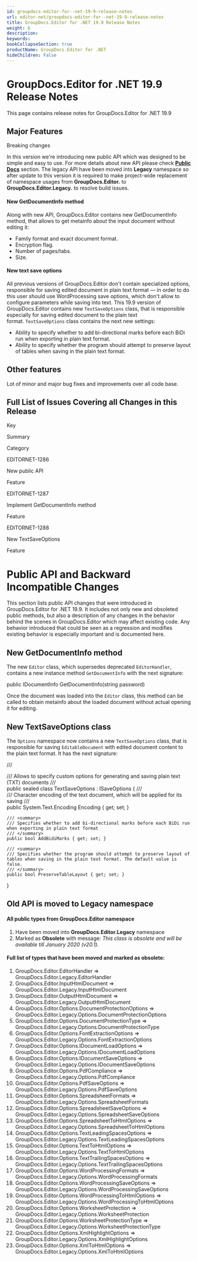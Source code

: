 ```yaml
---
id: groupdocs-editor-for--net-19-9-release-notes
url: editor-net/groupdocs-editor-for--net-19-9-release-notes
title: GroupDocs.Editor for .NET 19.9 Release Notes
weight: 6
description: 
keywords: 
bookCollapseSection: true
productName: GroupDocs.Editor for .NET
hideChildren: False
---
```


# GroupDocs.Editor for .NET 19.9 Release Notes


This page contains release notes for GroupDocs.Editor for .NET 19.9

## Major Features

Breaking changes

In this version we're introducing new public API which was designed to be simple and easy to use. For more details about new API please check **[Public Docs](https://wiki.lisbon.dynabic.com/display/editor/Public+Docs)** section. The legacy API have been moved into **Legacy** namespace so after update to this version it is required to make project-wide replacement of namespace usages from **GroupDocs.Editor.** to **GroupDocs.Editor.Legacy.** to resolve build issues.

#### New GetDocumentInfo method

Along with new API, GroupDocs.Editor contains new GetDocumentInfo method, that allows to get metainfo about the input document without editing it:

*   Family format and exact document format.
*   Encryption flag.
*   Number of pages/tabs.
*   Size.

#### New text save options

All previous versions of GroupDocs.Editor don't contain specialized options, responsible for saving edited document in plain text format — in order to do this user should use WordProcessing save options, which don't allow to configure parameters while saving into text. This 19.9 version of GroupDocs.Editor contains new `TextSaveOptions` class, that is responsible especially for saving edited document to the plain text format. `TextSaveOptions` class contains the next new settings:

*   Ability to specify whether to add bi-directional marks before each BiDi run when exporting in plain text format.
*   Ability to specify whether the program should attempt to preserve layout of tables when saving in the plain text format.

## Other features

Lot of minor and major bug fixes and improvements over all code base.

## Full List of Issues Covering all Changes in this Release

Key

Summary

Category

EDITORNET-1286

New public API

Feature

EDITORNET-1287

Implement GetDocumentInfo method

Feature

EDITORNET-1288

New TextSaveOptions

Feature

# Public API and Backward Incompatible Changes

This section lists public API changes that were introduced in GroupDocs.Editor for .NET 19.9. It includes not only new and obsoleted public methods, but also a description of any changes in the behavior behind the scenes in GroupDocs.Editor which may affect existing code. Any behavior introduced that could be seen as a regression and modifies existing behavior is especially important and is documented here.

## New GetDocumentInfo method

The new `Editor` class, which supersedes deprecated `EditorHandler`, contains a new instance method `GetDocumentInfo` with the next signature:

public IDocumentInfo GetDocumentInfo(string password)

  
Once the document was loaded into the `Editor` class, this method can be called to obtain metainfo about the loaded document without actual opening it for editing.

## New TextSaveOptions class

The `Options` namespace now contains a new `TextSaveOptions` class, that is responsible for saving `EditableDocument` with edited document content to the plain text format. It has the next signature:

/// <summary>
/// Allows to specify custom options for generating and saving plain text (TXT) documents
/// </summary>
public sealed class TextSaveOptions : ISaveOptions
{
    /// <summary>
    /// Character encoding of the text document, which will be applied for its saving
    /// </summary>
    public System.Text.Encoding Encoding { get; set; }
 
    /// <summary>
    /// Specifies whether to add bi-directional marks before each BiDi run when exporting in plain text format
    /// </summary>
    public bool AddBidiMarks { get; set; }
 
    /// <summary>
    /// Specifies whether the program should attempt to preserve layout of tables when saving in the plain text format. The default value is false.
    /// </summary>
    public bool PreserveTableLayout { get; set; }
}

## Old API is moved to Legacy namespace

#### All public types from GroupDocs.Editor namespace 

1.  Have been moved into **GroupDocs.Editor.Legacy** namespace
2.  Marked as **Obsolete** with message: *This class is obsolete and will be available till January 2020 (v20.1).*

#### Full list of types that have been moved and marked as obsolete:

1.  GroupDocs.Editor.EditorHandler => GroupDocs.Editor.Legacy.EditorHandler
2.  GroupDocs.Editor.InputHtmlDocument => GroupDocs.Editor.Legacy.InputHtmlDocument
3.  GroupDocs.Editor.OutputHtmlDocument => GroupDocs.Editor.Legacy.OutputHtmlDocument
4.  GroupDocs.Editor.Options.DocumentProtectionOptions => GroupDocs.Editor.Legacy.Options.DocumentProtectionOptions
5.  GroupDocs.Editor.Options.DocumentProtectionType => GroupDocs.Editor.Legacy.Options.DocumentProtectionType
6.  GroupDocs.Editor.Options.FontExtractionOptions => GroupDocs.Editor.Legacy.Options.FontExtractionOptions
7.  GroupDocs.Editor.Options.IDocumentLoadOptions => GroupDocs.Editor.Legacy.Options.IDocumentLoadOptions
8.  GroupDocs.Editor.Options.IDocumentSaveOptions => GroupDocs.Editor.Legacy.Options.IDocumentSaveOptions
9.  GroupDocs.Editor.Options.PdfCompliance => GroupDocs.Editor.Legacy.Options.PdfCompliance
10.  GroupDocs.Editor.Options.PdfSaveOptions => GroupDocs.Editor.Legacy.Options.PdfSaveOptions
11.  GroupDocs.Editor.Options.SpreadsheetFormats => GroupDocs.Editor.Legacy.Options.SpreadsheetFormats
12.  GroupDocs.Editor.Options.SpreadsheetSaveOptions => GroupDocs.Editor.Legacy.Options.SpreadsheetSaveOptions
13.  GroupDocs.Editor.Options.SpreadsheetToHtmlOptions => GroupDocs.Editor.Legacy.Options.SpreadsheetToHtmlOptions
14.  GroupDocs.Editor.Options.TextLeadingSpacesOptions => GroupDocs.Editor.Legacy.Options.TextLeadingSpacesOptions
15.  GroupDocs.Editor.Options.TextToHtmlOptions => GroupDocs.Editor.Legacy.Options.TextToHtmlOptions
16.  GroupDocs.Editor.Options.TextTrailingSpacesOptions => GroupDocs.Editor.Legacy.Options.TextTrailingSpacesOptions
17.  GroupDocs.Editor.Options.WordProcessingFormats => GroupDocs.Editor.Legacy.Options.WordProcessingFormats
18.  GroupDocs.Editor.Options.WordProcessingSaveOptions => GroupDocs.Editor.Legacy.Options.WordProcessingSaveOptions
19.  GroupDocs.Editor.Options.WordProcessingToHtmlOptions => GroupDocs.Editor.Legacy.Options.WordProcessingToHtmlOptions
20.  GroupDocs.Editor.Options.WorksheetProtection => GroupDocs.Editor.Legacy.Options.WorksheetProtection
21.  GroupDocs.Editor.Options.WorksheetProtectionType => GroupDocs.Editor.Legacy.Options.WorksheetProtectionType
22.  GroupDocs.Editor.Options.XmlHighlightOptions => GroupDocs.Editor.Legacy.Options.XmlHighlightOptions
23.  GroupDocs.Editor.Options.XmlToHtmlOptions => GroupDocs.Editor.Legacy.Options.XmlToHtmlOptions

